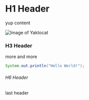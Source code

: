 # H1 Header
yup content 

![Image of Yaktocat](https://octodex.github.com/images/yaktocat.png)

### H3 Header 
more and more 

``` java
System.out.println("Hello World!");
```

###### H6 Header
last header


